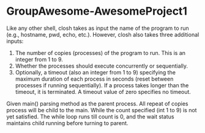 # GroupAwesome-AwesomeProject1

Like any other shell, closh takes as input the name of the program to run (e.g.,
hostname, pwd, echo, etc.). However, closh also takes three additional inputs: 
1. The number of copies (processes) of the program to run. This is an integer from 1 to 9.
2. Whether the processes should execute concurrently or sequentially.
3. Optionally, a timeout (also an integer from 1 to 9) specifying the maximum
duration of each process in seconds (reset between processes if running
sequentially). If a process takes longer than the timeout, it is terminated. A
timeout value of zero specifies no timeout.

Given main() parsing method as the parent process. All repeat of copies process will be child to the main. While the count specified (int 1 to 9) is not yet satisfied. The while loop runs till count is 0, and the wait status maintains child running before turning to parent. 